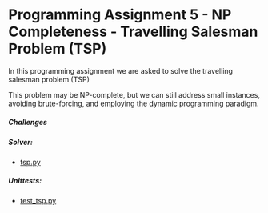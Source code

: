 # Programming Assignment 5 - NP Completeness - Travelling Salesman Problem (TSP)
                             
In this programming assignment we are asked to solve the travelling salesman problem (TSP)

This problem may be NP-complete, but we can still address small instances, avoiding brute-forcing, and employing
the dynamic programming paradigm.


##### Challenges



##### Solver:

* [tsp.py](app/tsp.py)

##### Unittests:

* [test_tsp.py](test/test_tsp.py)
